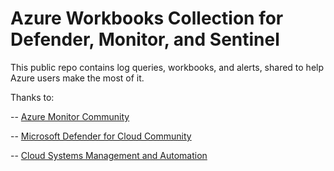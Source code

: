 # Azure Workbooks Collection for Defender, Monitor, and Sentinel

This public repo contains log queries, workbooks, and alerts, shared to help Azure users make the most of it.

Thanks to:

-- [Azure Monitor Community](https://github.com/microsoft/AzureMonitorCommunity)

-- [Microsoft Defender for Cloud Community](https://github.com/Azure/Microsoft-Defender-for-Cloud/tree/main/Workbooks)

-- [Cloud Systems Management and Automation](https://www.cloudsma.com/)
